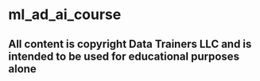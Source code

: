 # ml_ad_ai_course


## All content is copyright Data Trainers LLC and is intended to be used for educational purposes alone

